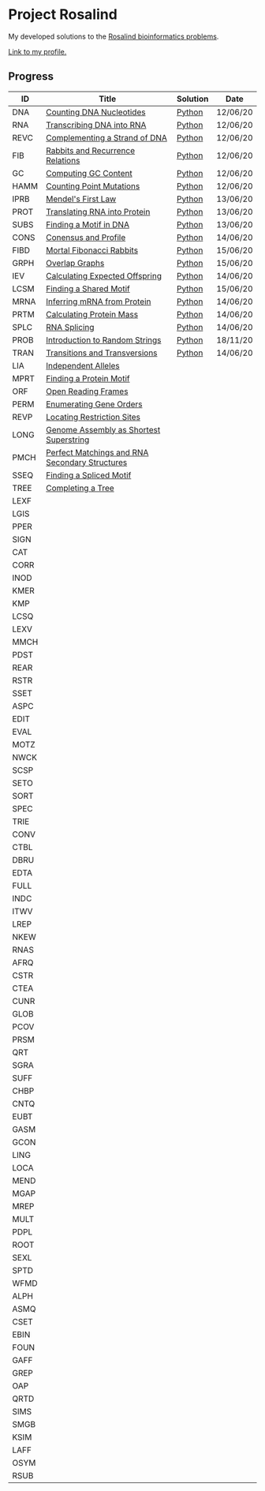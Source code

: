# Project Rosalind
My developed solutions to the [Rosalind bioinformatics problems](http://rosalind.info/problems/tree-view/).

[Link to my profile.](http://rosalind.info/users/angusbucknell/)

## Progress
ID | Title | Solution | Date
-- | -- | -- | --
DNA | [Counting DNA Nucleotides](http://rosalind.info/problems/dna/) | [Python](01-DNA/DNA.py) | 12/06/20
RNA | [Transcribing DNA into RNA](http://rosalind.info/problems/rna/) | [Python](02-RNA/RNA.py) | 12/06/20
REVC | [Complementing a Strand of DNA](http://rosalind.info/problems/revc/) | [Python](03-REVC/REVC.py) | 12/06/20
FIB | [Rabbits and Recurrence Relations](http://rosalind.info/problems/fib/) | [Python](04-FIB/FIB.py) | 12/06/20
GC | [Computing GC Content](http://rosalind.info/problems/gc/) | [Python](05-GC/GC.py) | 12/06/20
HAMM | [Counting Point Mutations](http://rosalind.info/problems/hamm/) | [Python](06-HAMM/HAMM.py) | 12/06/20
IPRB | [Mendel's First Law](http://rosalind.info/problems/iprb/) | [Python](07-IPRB/IPRB.py) | 13/06/20
PROT | [Translating RNA into Protein](http://rosalind.info/problems/prot/) | [Python](08-PROT/PROT.py) | 13/06/20
SUBS | [Finding a Motif in DNA](http://rosalind.info/problems/subs/) | [Python](09-SUBS/SUBS.py) | 13/06/20
CONS | [Conensus and Profile](http://rosalind.info/problems/cons/) | [Python](10-CONS/CONS.py) | 14/06/20
FIBD | 	[Mortal Fibonacci Rabbits](http://rosalind.info/problems/fibd/) | [Python](11-FIBD/FIBD.py) | 15/06/20
GRPH | [Overlap Graphs](http://rosalind.info/problems/grph/) | [Python](12-GRPH/GRPH.py) | 15/06/20
IEV | [Calculating Expected Offspring](http://rosalind.info/problems/iev/) | [Python](13-IEV/IEV.py) | 14/06/20
LCSM | [Finding a Shared Motif](http://rosalind.info/problems/lcsm/) | [Python](14-LCSM/LCSM.py) | 15/06/20
MRNA | [Inferring mRNA from Protein](http://rosalind.info/problems/mrna/) | [Python](15-MRNA/MRNA.py) | 14/06/20
PRTM | [Calculating Protein Mass](http://rosalind.info/problems/prtm/) | [Python](16-PRTM/PRTM.py) | 14/06/20
SPLC | [RNA Splicing](http://rosalind.info/problems/splc/) | [Python](17-SPLC/SPLC.py) | 14/06/20
PROB | [Introduction to Random Strings](http://rosalind.info/problems/prob/) | [Python](18-PROB/PROB.py) | 18/11/20
TRAN | [Transitions and Transversions](http://rosalind.info/problems/tran/) | [Python](19-TRAN/TRAN.py) | 14/06/20
LIA | [Independent Alleles](http://rosalind.info/problems/lia/)
MPRT | [Finding a Protein Motif](http://rosalind.info/problems/mprt/)
ORF | [Open Reading Frames](http://rosalind.info/problems/orf/)
PERM | [Enumerating Gene Orders](http://rosalind.info/problems/perm/)
REVP | [Locating Restriction Sites](http://rosalind.info/problems/revp/)
LONG | [Genome Assembly as Shortest Superstring](http://rosalind.info/problems/long/)
PMCH | [Perfect Matchings and RNA Secondary Structures](http://rosalind.info/problems/pmch/)
SSEQ | [Finding a Spliced Motif](http://rosalind.info/problems/sseq/)
TREE | [Completing a Tree](http://rosalind.info/problems/tree/)
LEXF |
LGIS |
PPER |
SIGN |
CAT |
CORR |
INOD |
KMER |
KMP |
LCSQ |
LEXV |
MMCH |
PDST |
REAR |
RSTR |
SSET |
ASPC |
EDIT |
EVAL |
MOTZ |
NWCK |
SCSP |
SETO |
SORT |
SPEC |
TRIE |
CONV |
CTBL |
DBRU |
EDTA |
FULL |
INDC |
ITWV |
LREP |
NKEW |
RNAS |
AFRQ |
CSTR |
CTEA |
CUNR |
GLOB |
PCOV |
PRSM |
QRT |
SGRA |
SUFF |
CHBP |
CNTQ |
EUBT |
GASM |
GCON |
LING |
LOCA |
MEND |
MGAP |
MREP |
MULT |
PDPL |
ROOT |
SEXL |
SPTD |
WFMD |
ALPH |
ASMQ |
CSET |
EBIN |
FOUN |
GAFF |
GREP |
OAP |
QRTD |
SIMS |
SMGB |
KSIM |
LAFF |
OSYM |
RSUB |
